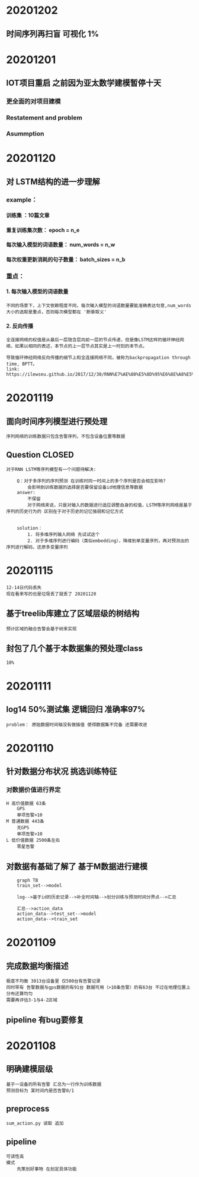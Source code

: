 
# 20201202
## 时间序列再扫盲 可视化 1%

# 20201201
## IOT项目重启 之前因为亚太数学建模暂停十天
### 更全面的对项目建模
### Restatement and problem

### Asummption
# 20201120
## 对 LSTM结构的进一步理解  
###    example： 
####        训练集 ：10篇文章
####        重复训练集次数： epoch = n_e
####        每次输入模型的词语数量： num_words = n_w
####        每次权重更新消耗的句子数量： batch_sizes = n_b
###    重点： 
#### 1. 每次输入模型的词语数量
    不同的场景下，上下文依赖程度不同，每次输入模型的词语数量要能准确表达句意,num_words 大小的选取是重点，否则每次模型都在 '断章取义'
#### 2. 反向传播
    全连接网络的权值是从最后一层隐含层向前一层的节点传递，但是像LSTM这样的循环神经网络，如果以相同的表述，本节点的上一层节点其实是上一时刻的本节点。

    导致循环神经网络反向传播的细节上和全连接网络不同，被称为backpropagation through time, BPTT。
    link: https://ilewseu.github.io/2017/12/30/RNN%E7%AE%80%E5%8D%95%E6%8E%A8%E5%AF%BC/

# 20201119
## 面向时间序列模型进行预处理
   
    序列网络的训练数据只包含告警序列，不包含设备位置等数据

## Question  CLOSED
    对于RNN LSTM等序列模型有一个问题待解决:

        Q：对于多序列的序列预测 在训练时同一时间上的多个序列是否会相互影响?
            会影响到训练数据的选择是否要保留设备id地理信息等数据
        answer:
            不保留
            对于网络来说，只是对输入的数据进行适应调整自身的权值，LSTM等序列网络是基于序列的历史行为的 区别在于对于历史的记忆强弱和记忆方式 
           
                
        solution： 
            1. 将多维序列输入网络 先试试这个
            2. 对于多维序列进行编码（类似embedding），降维到单变量序列，再对预测出的序列进行解码，还原多变量序列

# 20201115
    12-14日代码丢失 
    现在看来写的也是垃圾丢了就丢了 20201120

## 基于treelib库建立了区域层级的树结构
    预计区域的融合告警会基于树来实现
## 封包了几个基于本数据集的预处理class
    10% 
# 20201111
## log14 50%测试集 逻辑回归 准确率97%
    problem： 原始数据时间轴没有做插值 使得数据集不完备 还需要改进



# 20201110
## 针对数据分布状况 挑选训练特征
### 对数据价值进行界定
    H 高价值数据 63条 
        GPS
        单项告警>10
    M 普通数据 443条
        无GPS
        单项告警>10
    L 低价值数据 2500条左右
        零星告警 
## 对数据有基础了解了 基于M数据进行建模
```mermaid
    graph TB
    train_set-->model 
    
    log-->基于id的历史记录-->补全时间轴-->划分训练与预测时间分界点-->汇总
    
    汇总-->action_data
    action_data-->test_set-->model
    action_data-->train_set

```
    

# 20201109
## 完成数据均衡描述
    极度不均衡 3013台设备里 仅500台有告警记录 
    同时带有 告警数据与gps数据的有91台 数据可用（>10条告警）的有63台 不过在地理位置上分布还算均匀
    需要再评估3-1与4-2区域 
## pipeline 有bug要修复 

# 20201108
## 明确建模层级
    基于一设备的所有告警 汇总为一行作为训练数据
    预测目标为 某时间内是否告警0/1
## preprocess 
    sum_action.py 读取 追加 
## pipeline 
    可读性高
    模式
        先策划好事物 在划定具体功能
